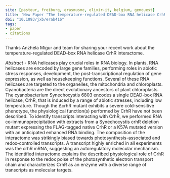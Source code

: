 ```yaml
---
site: [pasteur, freiburg, erasmusmc, elixir-it, belgium, genouest]
title: 'New Paper "The temperature-regulated DEAD-box RNA helicase CrhR interactome: autoregulation and photosynthesis-related transcripts"'
doi: "10.1093/jxb/erab416"
tags:
- paper
- citations
---
```


Thanks Anzhela Migur and team for sharing your recent work about the temperature-regulated DEAD-box RNA helicase CrhR interactome.

_Abstract_ - RNA helicases play crucial roles in RNA biology. In plants, RNA helicases are encoded by large gene families,
performing roles in abiotic stress responses, development, the post-transcriptional regulation of gene expression, as well as housekeeping functions. Several of these RNA helicases are targeted to the organelles, the mitochondria and chloroplasts.
Cyanobacteria are the direct evolutionary ancestors of plant chloroplasts. The cyanobacterium Synechocystis 6803 encodes a single DEAD-box RNA helicase,
CrhR, that is induced by a range of abiotic stresses, including low temperature. Though the ΔcrhR mutant exhibits a severe cold-sensitive phenotype, the
physiological function(s) performed by CrhR have not been described. To identify transcripts interacting with CrhR, we performed RNA co-immunoprecipitation
with extracts from a Synechocystis crhR deletion mutant expressing the FLAG-tagged native CrhR or a K57A mutated version with an
anticipated enhanced RNA binding. The composition of the interactome was strikingly biased towards photosynthesis-associated and
redox-controlled transcripts. A transcript highly enriched in all experiments was the crhR mRNA, suggesting an autoregulatory molecular
mechanism. The identified interactome explains the described physiological role of CrhR in response to the redox poise of the
photosynthetic electron transport chain and characterizes CrhR as an enzyme with a diverse range of transcripts as molecular targets.
